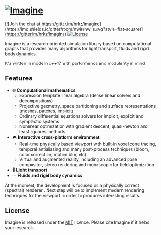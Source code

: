 [![Imagine](https://github.com/hrkz/imagine/blob/gh-pages/images/imagine_render_100.png)](http://imagine-research.org)
=======================

[![Join the chat at https://gitter.im/hrkz/imagine](https://img.shields.io/gitter/room/nwjs/nw.js.svg?style=flat-square)](https://gitter.im/hrkz/imagine)
[![License](https://img.shields.io/badge/license-MIT-blue.svg?style=flat-square)](LICENSE)

Imagine is a research-oriented simulation library based on computational graphs that provides many algorithms for light transport, fluids and rigid body dynamics.

It's written in modern c++17 with performance and modularity in mind.

## Features

* :globe_with_meridians: **Computational mathematics**
  * Expression template linear algebra (dense linear solvers and decompositions)
  * Projective geometry, space partitioning and surface representations (meshes, patches, implicit)
  * Ordinary differential equations solvers for implicit, explicit and symplectic systems
  * Nonlinear optimization with gradient descent, quasi-newton and least squares methods
* :video_game: **Interactive cross-platform environment**
  * Real-time physically based viewport with built-in voxel cone tracing, temporal antialiasing and many post-process techniques (bloom, color correction, motion blur, etc)
  * Virtual and augmented reality, including an advanced pose compositor, stereo rendering and monoscopic far field optimization
* :high_brightness: **Light transport**
* :wavy_dash: **Fluids and rigid body dynamics**

At the moment, the development is focused on a physically correct (spectral) renderer .
Next step will be to implement modern rendering techniques for the viewport in order to produces interesting results.

## License

Imagine is released under the [MIT](LICENSE) licence.
Please cite Imagine if it helps your research.

